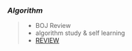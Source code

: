 ### *Algorithm*

>* BOJ Review
>* algorithm study & self learning
>* [REVIEW](https://2nnsv.tistory.com/category/algorithm/BOJ)
